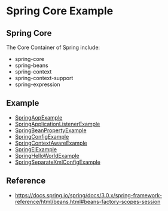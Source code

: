# Spring Core Example 

## Spring Core
The Core Container of Spring include:
* spring-core
* spring-beans
* spring-context
* spring-context-support
* spring-expression

## Example 
* [SpringAopExample](SpringAopExample/)                                
* [SpringApplicationListenerExample](SpringApplicationListenerExample/)
* [SpringBeanPropertyExample](SpringBeanPropertyExample/)              
* [SpringConfigExample](SpringConfigExample/)                          
* [SpringContextAwareExample](SpringContextAwareExample/)              
* [SpringElExample](SpringElExample/)                                  
* [SpringHelloWorldExample](SpringHelloWorldExample/)                  
* [SpringSeparateXmlConfigExample](SpringSeparateXmlConfigExample/)    


## Reference
* https://docs.spring.io/spring/docs/3.0.x/spring-framework-reference/html/beans.html#beans-factory-scopes-session